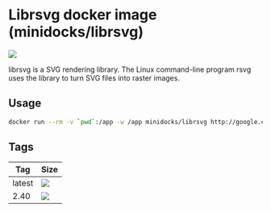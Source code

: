 Librsvg docker image (minidocks/librsvg)
========================================

![](https://upload.wikimedia.org/wikipedia/commons/thumb/6/6d/Librsvg.svg/159px-Librsvg.svg.png)

librsvg is a SVG rendering library. The Linux command-line program rsvg uses the library to turn SVG files into raster images.

Usage
-----

```bash
docker run --rm -v `pwd`:/app -w /app minidocks/librsvg http://google.com google.pdf
```

Tags
----

 Tag    | Size
 ---    | ----
 latest | [![](https://images.microbadger.com/badges/image/minidocks/librsvg.svg)](https://microbadger.com/images/minidocks/librsvg)
 2.40   | [![](https://images.microbadger.com/badges/image/minidocks/librsvg:2.40.svg)](https://microbadger.com/images/minidocks/librsvg:2.40)
